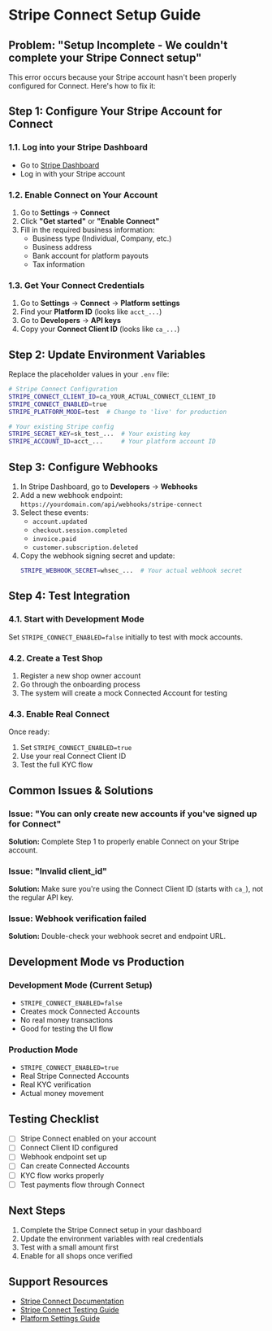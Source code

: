 # Stripe Connect Setup Guide

## Problem: "Setup Incomplete - We couldn't complete your Stripe Connect setup"

This error occurs because your Stripe account hasn't been properly configured for Connect. Here's how to fix it:

## Step 1: Configure Your Stripe Account for Connect

### 1.1. Log into your Stripe Dashboard
- Go to [Stripe Dashboard](https://dashboard.stripe.com/)
- Log in with your Stripe account

### 1.2. Enable Connect on Your Account
1. Go to **Settings** → **Connect**
2. Click **"Get started"** or **"Enable Connect"**
3. Fill in the required business information:
   - Business type (Individual, Company, etc.)
   - Business address
   - Bank account for platform payouts
   - Tax information

### 1.3. Get Your Connect Credentials
1. Go to **Settings** → **Connect** → **Platform settings**
2. Find your **Platform ID** (looks like `acct_...`)
3. Go to **Developers** → **API keys**
4. Copy your **Connect Client ID** (looks like `ca_...`)

## Step 2: Update Environment Variables

Replace the placeholder values in your `.env` file:

```bash
# Stripe Connect Configuration
STRIPE_CONNECT_CLIENT_ID=ca_YOUR_ACTUAL_CONNECT_CLIENT_ID
STRIPE_CONNECT_ENABLED=true
STRIPE_PLATFORM_MODE=test  # Change to 'live' for production

# Your existing Stripe config
STRIPE_SECRET_KEY=sk_test_...  # Your existing key
STRIPE_ACCOUNT_ID=acct_...     # Your platform account ID
```

## Step 3: Configure Webhooks

1. In Stripe Dashboard, go to **Developers** → **Webhooks**
2. Add a new webhook endpoint: `https://yourdomain.com/api/webhooks/stripe-connect`
3. Select these events:
   - `account.updated`
   - `checkout.session.completed`
   - `invoice.paid`
   - `customer.subscription.deleted`
4. Copy the webhook signing secret and update:
   ```bash
   STRIPE_WEBHOOK_SECRET=whsec_...  # Your actual webhook secret
   ```

## Step 4: Test Integration

### 4.1. Start with Development Mode
Set `STRIPE_CONNECT_ENABLED=false` initially to test with mock accounts.

### 4.2. Create a Test Shop
1. Register a new shop owner account
2. Go through the onboarding process
3. The system will create a mock Connected Account for testing

### 4.3. Enable Real Connect
Once ready:
1. Set `STRIPE_CONNECT_ENABLED=true`
2. Use your real Connect Client ID
3. Test the full KYC flow

## Common Issues & Solutions

### Issue: "You can only create new accounts if you've signed up for Connect"
**Solution:** Complete Step 1 to properly enable Connect on your Stripe account.

### Issue: "Invalid client_id"
**Solution:** Make sure you're using the Connect Client ID (starts with `ca_`), not the regular API key.

### Issue: Webhook verification failed
**Solution:** Double-check your webhook secret and endpoint URL.

## Development Mode vs Production

### Development Mode (Current Setup)
- `STRIPE_CONNECT_ENABLED=false`
- Creates mock Connected Accounts
- No real money transactions
- Good for testing the UI flow

### Production Mode
- `STRIPE_CONNECT_ENABLED=true`
- Real Stripe Connected Accounts
- Real KYC verification
- Actual money movement

## Testing Checklist

- [ ] Stripe Connect enabled on your account
- [ ] Connect Client ID configured
- [ ] Webhook endpoint set up
- [ ] Can create Connected Accounts
- [ ] KYC flow works properly
- [ ] Test payments flow through Connect

## Next Steps

1. Complete the Stripe Connect setup in your dashboard
2. Update the environment variables with real credentials
3. Test with a small amount first
4. Enable for all shops once verified

## Support Resources

- [Stripe Connect Documentation](https://stripe.com/docs/connect)
- [Stripe Connect Testing Guide](https://stripe.com/docs/connect/testing)
- [Platform Settings Guide](https://stripe.com/docs/connect/platform-settings)